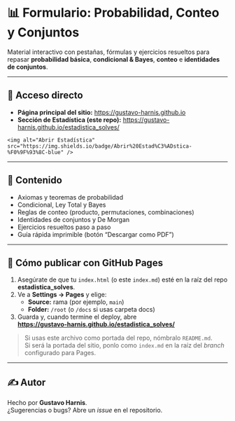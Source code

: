 # 📊 Formulario: Probabilidad, Conteo y Conjuntos

Material interactivo con pestañas, fórmulas y ejercicios resueltos para repasar **probabilidad básica**, **condicional & Bayes**, **conteo** e **identidades de conjuntos**.

---

## 🔗 Acceso directo

- **Página principal del sitio:** https://gustavo-harnis.github.io  
- **Sección de Estadística (este repo):** https://gustavo-harnis.github.io/estadistica_solves/

<p align="center">
  <a https://Gustavo-Harnisch.github.io/estadistica_solves/">
    
    <img alt="Abrir Estadística" src="https://img.shields.io/badge/Abrir%20Estad%C3%ADstica-%F0%9F%93%8C-blue" />
  </a>
</p>

---

## 🧭 Contenido
- Axiomas y teoremas de probabilidad
- Condicional, Ley Total y Bayes
- Reglas de conteo (producto, permutaciones, combinaciones)
- Identidades de conjuntos y De Morgan
- Ejercicios resueltos paso a paso
- Guía rápida imprimible (botón “Descargar como PDF”)

---

## 🚀 Cómo publicar con GitHub Pages
1. Asegúrate de que tu `index.html` (o este `index.md`) esté en la raíz del repo **estadistica_solves**.
2. Ve a **Settings → Pages** y elige:
   - **Source:** rama (por ejemplo, `main`)
   - **Folder:** `/root` (o `/docs` si usas carpeta docs)
3. Guarda y, cuando termine el deploy, abre  
   **https://gustavo-harnis.github.io/estadistica_solves/**

> Si usas este archivo como portada del repo, nómbralo `README.md`.  
> Si será la portada del sitio, ponlo como `index.md` en la raíz del *branch* configurado para Pages.

---

## ✍️ Autor
Hecho por **Gustavo Harnis**.  
¿Sugerencias o bugs? Abre un *issue* en el repositorio.
